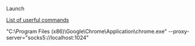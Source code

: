 

Launch

[List of userful commands](http://www.ghacks.net/2013/10/06/list-useful-google-chrome-command-line-switches/)


"C:\Program Files (x86)\Google\Chrome\Application\chrome.exe" --proxy-server="socks5://localhost:1024"

